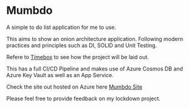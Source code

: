 # Mumbdo
A simple to do list application for me to use.

This aims to show an onion architecture application. Following modern practices and principles such as DI, SOLID and Unit Testing.

Refere to [Timebox](https://github.com/mumby0168/timebox/blob/main/README.md) to see how the project will be laid out.

This has a full CI/CD Pipeline and makes use of Azure Cosmos DB and Azure Key Vault as well as an App Service.

Check the site out hosted on Azure here [Mumbdo Site](http://mumbdo-api.azurewebsites.net)

Please feel free to provide feedback on my lockdown project.
